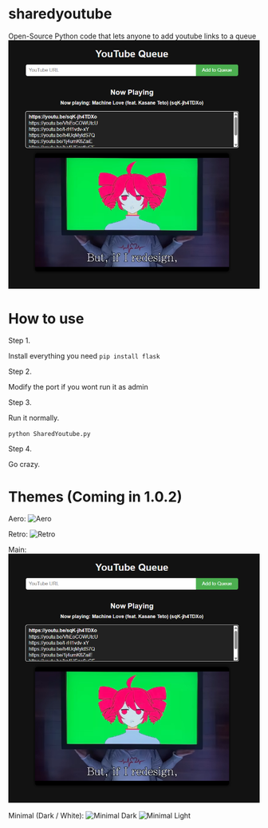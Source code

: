 # sharedyoutube
Open-Source Python code that lets anyone to add youtube links to a queue
![Main Theme](ReadmePhotos/Main.png)

# How to use
Step 1.

Install everything you need
```pip install flask```

Step 2.

Modify the port if you wont run it as admin

Step 3.

Run it normally.

```python SharedYoutube.py```

Step 4.

Go crazy.

# Themes (Coming in 1.0.2)

Aero:
![Aero](ReadmePhotos/Aero.png)

Retro:
![Retro](ReadmePhotos/Retro.png)

Main:
![Main Theme (Also first one)](ReadmePhotos/Main.png)

Minimal (Dark / White):
![Minimal Dark](ReadmePhotos/MinimalDark.png)
![Minimal Light](ReadmePhotos/MinimalLight.png)
